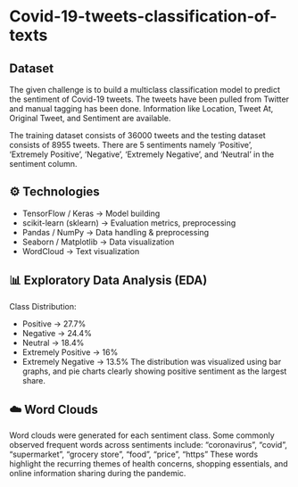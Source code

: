 # Covid-19-tweets-classification-of-texts

## Dataset 
The given challenge is to build a multiclass classification model to predict the sentiment of Covid-19 tweets. The tweets have been pulled from Twitter and manual tagging has been done. Information like Location, Tweet At, Original Tweet, and Sentiment are available.

The training dataset consists of 36000 tweets and the testing dataset consists of 8955 tweets. There are 5 sentiments namely ‘Positive’, ‘Extremely Positive’, ‘Negative’, ‘Extremely Negative’, and ‘Neutral’ in the sentiment column.

## ⚙️ Technologies 
- TensorFlow / Keras → Model building
- scikit-learn (sklearn) → Evaluation metrics, preprocessing
- Pandas / NumPy → Data handling & preprocessing
- Seaborn / Matplotlib → Data visualization
- WordCloud → Text visualization

## 📊 Exploratory Data Analysis (EDA)
Class Distribution:
- Positive → 27.7%
- Negative → 24.4%
- Neutral → 18.4%
- Extremely Positive → 16%
- Extremely Negative → 13.5%
The distribution was visualized using bar graphs, and pie charts clearly showing positive sentiment as the largest share.

## ☁️ Word Clouds

Word clouds were generated for each sentiment class. Some commonly observed frequent words across sentiments include:
“coronavirus”, “covid”, “supermarket”, “grocery store”, “food”, “price”, “https”
These words highlight the recurring themes of health concerns, shopping essentials, and online information sharing during the pandemic.
